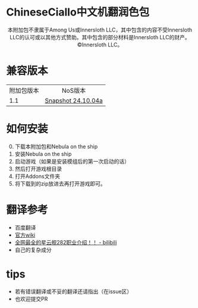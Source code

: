 # ChineseCiallo中文机翻润色包

<p align="center">
本附加包不隶属于Among Us或Innersloth LLC，其中包含的内容不受Innersloth LLC的认可或以其他方式赞助。其中包含的部分材料是Innersloth LLC的财产。©Innersloth LLC。
</p>

# 兼容版本
<table>
    <tr align="center">
        <td>附加包版本</td>
        <td>NoS版本</td>
    </tr>
    <tr>
        <td>1.1</td>
        <td><a href="https://github.com/Dolly1016/Nebula/releases/tag/s%2CSnapshot_24.10.04a%2C105%2C1225">Snapshot 24.10.04a</a></td>  
    </tr>
</table>

# 如何安装

0. 下载本附加包和Nebula on the ship
1. 安装Nebula on the ship
2. 启动游戏（如果是安装模组后的第一次启动的话）
3. 然后打开游戏根目录
4. 打开Addons文件夹
5. 将下载到的zip放进去再打开游戏即可。

# 翻译参考

- 百度翻译
- [官方wiki](https://dolly1016.github.io/NebulaWiki/index.html)
- [全网最全的星云舰282职业介绍！！ - bilibili](https://www.bilibili.com/video/BV1yFn9eNE5Y/)
- 自己的复杂成分

# tips

- 若有错误翻译或不妥的翻译还请指出（在issue区）
- 也欢迎提交PR